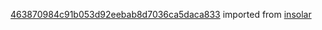 [463870984c91b053d92eebab8d7036ca5daca833](https://github.com/insolar/insolar/commit/463870984c91b053d92eebab8d7036ca5daca833) imported from [insolar](https://github.com/insolar/insolar)
